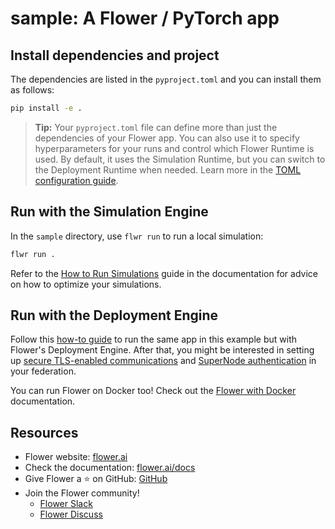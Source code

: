 # sample: A Flower / PyTorch app

## Install dependencies and project

The dependencies are listed in the `pyproject.toml` and you can install them as follows:

```bash
pip install -e .
```

> **Tip:** Your `pyproject.toml` file can define more than just the dependencies of your Flower app. You can also use it to specify hyperparameters for your runs and control which Flower Runtime is used. By default, it uses the Simulation Runtime, but you can switch to the Deployment Runtime when needed.
> Learn more in the [TOML configuration guide](https://flower.ai/docs/framework/how-to-configure-pyproject-toml.html).

## Run with the Simulation Engine

In the `sample` directory, use `flwr run` to run a local simulation:

```bash
flwr run .
```

Refer to the [How to Run Simulations](https://flower.ai/docs/framework/how-to-run-simulations.html) guide in the documentation for advice on how to optimize your simulations.

## Run with the Deployment Engine

Follow this [how-to guide](https://flower.ai/docs/framework/how-to-run-flower-with-deployment-engine.html) to run the same app in this example but with Flower's Deployment Engine. After that, you might be interested in setting up [secure TLS-enabled communications](https://flower.ai/docs/framework/how-to-enable-tls-connections.html) and [SuperNode authentication](https://flower.ai/docs/framework/how-to-authenticate-supernodes.html) in your federation.

You can run Flower on Docker too! Check out the [Flower with Docker](https://flower.ai/docs/framework/docker/index.html) documentation.

## Resources

- Flower website: [flower.ai](https://flower.ai/)
- Check the documentation: [flower.ai/docs](https://flower.ai/docs/)
- Give Flower a ⭐️ on GitHub: [GitHub](https://github.com/adap/flower)
- Join the Flower community!
  - [Flower Slack](https://flower.ai/join-slack/)
  - [Flower Discuss](https://discuss.flower.ai/)
